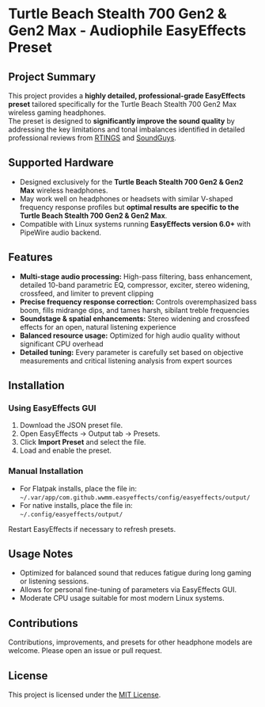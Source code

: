 # Turtle Beach Stealth 700 Gen2 & Gen2 Max - Audiophile EasyEffects Preset

## Project Summary
This project provides a **highly detailed, professional-grade EasyEffects preset** tailored specifically for the Turtle Beach Stealth 700 Gen2 Max wireless gaming headphones.  
The preset is designed to **significantly improve the sound quality** by addressing the key limitations and tonal imbalances identified in detailed professional reviews from [RTINGS](https://www.rtings.com/headphones/reviews/turtle-beach/stealth-700-gen-2-wireless) and [SoundGuys](https://www.soundguys.com/turtle-beach-stealth-700-gen-2-max-review-73902/).

## Supported Hardware
- Designed exclusively for the **Turtle Beach Stealth 700 Gen2 & Gen2 Max** wireless headphones.
- May work well on headphones or headsets with similar V-shaped frequency response profiles but **optimal results are specific to the Turtle Beach Stealth 700 Gen2 & Gen2 Max**.
- Compatible with Linux systems running **EasyEffects version 6.0+** with PipeWire audio backend.

## Features
- **Multi-stage audio processing:** High-pass filtering, bass enhancement, detailed 10-band parametric EQ, compressor, exciter, stereo widening, crossfeed, and limiter to prevent clipping  
- **Precise frequency response correction:** Controls overemphasized bass boom, fills midrange dips, and tames harsh, sibilant treble frequencies  
- **Soundstage & spatial enhancements:** Stereo widening and crossfeed effects for an open, natural listening experience  
- **Balanced resource usage:** Optimized for high audio quality without significant CPU overhead  
- **Detailed tuning:** Every parameter is carefully set based on objective measurements and critical listening analysis from expert sources  

## Installation

### Using EasyEffects GUI
1. Download the JSON preset file.
2. Open EasyEffects → Output tab → Presets.
3. Click **Import Preset** and select the file.
4. Load and enable the preset.

### Manual Installation
- For Flatpak installs, place the file in:  
  `~/.var/app/com.github.wwmm.easyeffects/config/easyeffects/output/`
- For native installs, place the file in:  
  `~/.config/easyeffects/output/`

Restart EasyEffects if necessary to refresh presets.

## Usage Notes
- Optimized for balanced sound that reduces fatigue during long gaming or listening sessions.
- Allows for personal fine-tuning of parameters via EasyEffects GUI.
- Moderate CPU usage suitable for most modern Linux systems.

## Contributions
Contributions, improvements, and presets for other headphone models are welcome. Please open an issue or pull request.

## License
This project is licensed under the [MIT License](LICENSE).

